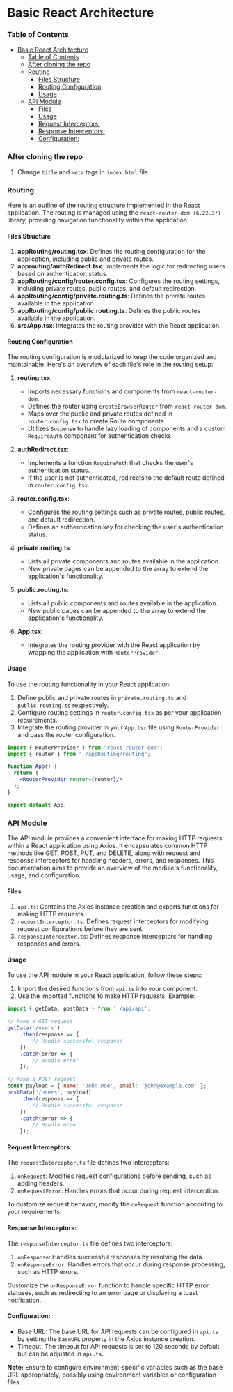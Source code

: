 # Basic React Architecture

### Table of Contents
- [Basic React Architecture](#basic-react-architecture)
    - [Table of Contents](#table-of-contents)
    - [After cloning the repo](#after-cloning-the-repo)
    - [Routing](#routing)
      - [Files Structure](#files-structure)
      - [Routing Configuration](#routing-configuration)
      - [Usage](#usage)
    - [API Module](#api-module)
      - [Files](#files)
      - [Usage](#usage-1)
      - [Request Interceptors:](#request-interceptors)
      - [Response Interceptors:](#response-interceptors)
      - [Configuration:](#configuration)

### After cloning the repo
1. Change `title` and `meta` tags in `index.html` file

### Routing 

Here is an outline of the routing structure implemented in the React application. The routing is managed using the `react-router-dom (6.22.3*)` library, providing navigation functionality within the application.

#### Files Structure
1. **appRouting/routing.tsx**: Defines the routing configuration for the application, including public and private routes.
2. **approuting/authRedirect.tsx**: Implements the logic for redirecting users based on authentication status.
3. **appRouting/config/router.config.tsx**: Configures the routing settings, including private routes, public routes, and default redirection.
4. **appRouting/config/private.routing.ts**: Defines the private routes available in the application.
5. **appRouting/config/public.routing.ts**: Defines the public routes available in the application.
6. **src/App.tsx**: Integrates the routing provider with the React application.

#### Routing Configuration 
The routing configuration is modularized to keep the code organized and maintainable. Here's an overview of each file's role in the routing setup:

1. **routing.tsx**:
   - Imports necessary functions and components from `react-router-dom`.
   - Defines the router using `createBrowserRouter` from `react-router-dom`.
   - Maps over the public and private routes defined in `router.config.tsx` to create Route components.
   - Utilizes `Suspense` to handle lazy loading of components and a custom `RequireAuth` component for authentication checks.

2. **authRedirect.tsx**:
   - Implements a function `RequireAuth` that checks the user's authentication status.
   - If the user is not authenticated, redirects to the default route defined in `router.config.tsx`.

3. **router.config.tsx**:
   - Configures the routing settings such as private routes, public routes, and default redirection.
   - Defines an authentication key for checking the user's authentication status.

4. **private.routing.ts**:
   - Lists all private components and routes available in the application.
   - New private pages can be appended to the array to extend the application's functionality.

5. **public.routing.ts**:
   - Lists all public components and routes available in the application.
   - New public pages can be appended to the array to extend the application's functionality.

6. **App.tsx**:
   - Integrates the routing provider with the React application by wrapping the application with `RouterProvider`.

#### Usage
To use the routing functionality in your React application:
1. Define public and private routes in `private.routing.ts` and `public.routing.ts` respectively.
2. Configure routing settings in `router.config.tsx` as per your application requirements.
3. Integrate the routing provider in your `App.tsx` file using `RouterProvider` and pass the router configuration.

```jsx
import { RouterProvider } from "react-router-dom";
import { router } from "./appRouting/routing";

function App() {
  return (
    <RouterProvider router={router}/>
  );
}

export default App;
```
### API Module
The API module provides a convenient interface for making HTTP requests within a React application using Axios. It encapsulates common HTTP methods like GET, POST, PUT, and DELETE, along with request and response interceptors for handling headers, errors, and responses. This documentation aims to provide an overview of the module's functionality, usage, and configuration.

#### Files
1. `api.ts`: Contains the Axios instance creation and exports functions for making HTTP requests.
2. `requestInterceptor.ts`: Defines request interceptors for modifying request configurations before they are sent.
3. `responseInterceptor.ts`: Defines response interceptors for handling responses and errors.

#### Usage
To use the API module in your React application, follow these steps:

1. Import the desired functions from `api.ts` into your component.
2. Use the imported functions to make HTTP requests.
Example:
```jsx
import { getData, postData } from './api/api';

// Make a GET request
getData('/users')
    .then(response => {
        // Handle successful response
    })
    .catch(error => {
        // Handle error
    });

// Make a POST request
const payload = { name: 'John Doe', email: 'john@example.com' };
postData('/users', payload)
    .then(response => {
        // Handle successful response
    })
    .catch(error => {
        // Handle error
    });
```

#### Request Interceptors:
The `requestInterceptor.ts` file defines two interceptors:
1. `onRequest`: Modifies request configurations before sending, such as adding headers.
2. `onRequestError`: Handles errors that occur during request interception.

To customize request behavior, modify the `onRequest` function according to your requirements.

#### Response Interceptors:
The `responseInterceptor.ts` file defines two interceptors:
1. `onResponse`: Handles successful responses by resolving the data.
2. `onResponseError`: Handles errors that occur during response processing, such as HTTP errors.

Customize the `onResponseError` function to handle specific HTTP error statuses, such as redirecting to an error page or displaying a toast notification.

#### Configuration:
- Base URL: The base URL for API requests can be configured in `api.ts` by setting the `baseURL` property in the Axios instance creation.
- Timeout: The timeout for API requests is set to 120 seconds by default but can be adjusted in `api.ts`.

**Note:** Ensure to configure environment-specific variables such as the base URL appropriately, possibly using environment variables or configuration files.
